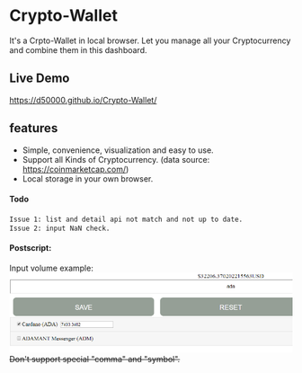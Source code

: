 # Crypto-Wallet
It's a Crpto-Wallet in local browser.
Let you manage all your Cryptocurrency and combine them in this dashboard.

## Live Demo
https://d50000.github.io/Crypto-Wallet/

## features
 - Simple, convenience, visualization and easy to use.
 - Support all Kinds of Cryptocurrency. (data source: https://coinmarketcap.com/)
 - Local storage in your own browser.
#### Todo
	Issue 1: list and detail api not match and not up to date.
	Issue 2: input NaN check.

#### Postscript:
Input volume example:
![](https://github.com/D50000/Crypto-Wallet/blob/master/ps1.PNG)
~~Don't support special "comma" and "symbol".~~
